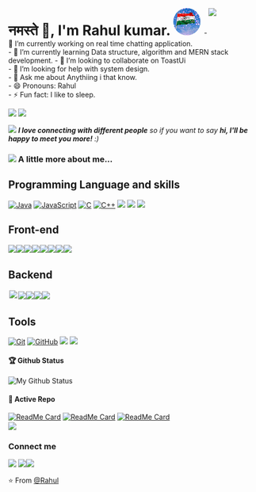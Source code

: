    
<h1 style="display: inline;"> नमस्ते 🙏, I'm Rahul kumar.
<img src="https://github.com/Ats1999/ats1999/blob/master/images/india.gif" alt="india image" style="border-radius:50px;"> </h1> 


<img align='right' src="https://media.giphy.com/media/M9gbBd9nbDrOTu1Mqx/giphy.gif" width="100">
- 🔭 I’m currently working on real time chatting application. <br>
- 🌱 I’m currently learning Data structure, algorithm and MERN stack development. 
- 👯 I’m looking to collaborate on ToastUi <br>
- 🤔 I’m looking for help with system design. <br>
- 💬 Ask me about Anythiing i that know.<br>
- 😄 Pronouns: Rahul <br>
- ⚡ Fun fact: I like to sleep.<br>



[![](https://img.shields.io/badge/LinkedIn-Rahul-blue)](https://www.linkedin.com/in/rahul-kumar-36b05a189/)
[![](https://img.shields.io/badge/Gmail-dev.rahul.er%40gmail.com-red)](mailto:dev.rahul.er@gmail.com)

<img src="https://media.giphy.com/media/LnQjpWaON8nhr21vNW/giphy.gif" width="60"> <em><b>I love connecting with different people</b> so if you want to say <b>hi, I'll be happy to meet you more!</b> :)</em>
### <img src="https://media.giphy.com/media/VgCDAzcKvsR6OM0uWg/giphy.gif" width="50"> A little more about me...  

## Programming Language and skills
[![Java](https://img.shields.io/badge/Java-orange?style=flat&logo=java&logoColor=white&link=https://github.com/hritik5102)](https://github.com/ats1999)
[![JavaScript](https://img.shields.io/badge/-JavaScript-black?style=flat&logo=javascript&link=https://github.com/hritik5102)](https://github.com/ats1999) 
[![C](https://img.shields.io/badge/-A8B9CC?style=flat&logo=c&logoColor=white&link=https://github.com/hritik5102)](https://github.com/ats1999)
[![C++](https://img.shields.io/badge/-C++-00599C?style=flat&logo=c++&link=https://github.com/hritik5102)](https://github.com/ats1999)
<img src="https://img.shields.io/badge/-JSP-de6c1e?style=flat" > 
<img src="https://img.shields.io/badge/-Problem%20Solving-ffa804?style=flat"> <img src="https://img.shields.io/badge/-Database%20Management-4d008f?style=flat"> 

## Front-end
<img src="https://img.shields.io/badge/javascript%20-%23323330.svg?&style=for-the-badge&logo=javascript&logoColor=%23F7DF1E"/><img src="https://img.shields.io/badge/html5%20-%23E34F26.svg?&style=for-the-badge&logo=html5&logoColor=white"/><img src="https://img.shields.io/badge/css3%20-%231572B6.svg?&style=for-the-badge&logo=css3&logoColor=white"/><img src="https://img.shields.io/badge/react%20-%2320232a.svg?&style=for-the-badge&logo=react&logoColor=%2361DAFB"/><img src="https://img.shields.io/badge/bootstrap%20-%23563D7C.svg?&style=for-the-badge&logo=bootstrap&logoColor=white"/><img src="https://img.shields.io/badge/material%20ui%20-%230081CB.svg?&style=for-the-badge&logo=material-ui&logoColor=white"/><img src="https://img.shields.io/badge/redux%20-%23593d88.svg?&style=for-the-badge&logo=redux&logoColor=white"/><img src="https://img.shields.io/badge/jquery%20-%230769AD.svg?&style=for-the-badge&logo=jquery&logoColor=white"/>
## Backend
<img style="margin:2px;" src="https://img.shields.io/badge/node.js%20-%2343853D.svg?&style=for-the-badge&logo=node.js&logoColor=white"/><img src="https://img.shields.io/badge/java-%23ED8B00.svg?&style=for-the-badge&logo=java&logoColor=white"/><img src="https://img.shields.io/badge/express.js%20-%23404d59.svg?&style=for-the-badge"/><img src="https://img.shields.io/badge/spring%20-%236DB33F.svg?&style=for-the-badge&logo=spring&logoColor=white"/><img src="https://img.shields.io/badge/webpack%20-%238DD6F9.svg?&style=for-the-badge&logo=webpack&logoColor=black" />
## Tools

[![Git](https://img.shields.io/badge/-Git-black?style=flat&logo=git&link=https://github.com/hritik5102)](https://github.com/ats1999) 
[![GitHub](https://img.shields.io/badge/-GitHub-181717?style=flat&logo=github&link=https://github.com/hritik5102)](https://github.com/ats1999)
<img src="https://img.shields.io/badge/vercel%20-%23000000.svg?&style=flat&logo=vercel&logoColor=white"/>
<img src="https://img.shields.io/badge/markdown-%23000000.svg?&style=flat&logo=markdown&logoColor=white"/>

#### 🏆 Github Status
![My Github Status](https://github-readme-stats.vercel.app/api?username=ats1999&show_icons=true&hide_border=true)

#### 👀 Active Repo
[![ReadMe Card](https://github-readme-stats.vercel.app/api/pin/?username=ats1999&repo=algorithm)](https://github.com/ats1999/algorithm)
[![ReadMe Card](https://github-readme-stats.vercel.app/api/pin/?username=ats1999&repo=bdevg)](https://github.com/ats1999/bdevg)
[![ReadMe Card](https://github-readme-stats.vercel.app/api/pin/?username=ats1999&repo=j-Chat)](https://github.com/ats1999/j-Chat)
<br>
<a href="https://github.com/ats1999">
  <img align="center" src="https://github-readme-stats.vercel.app/api/top-langs/?username=ats1999" />
</a>
<br>

### Connect me
<div><a href="https://github.com/ats1999"><img src="https://img.shields.io/badge/github%20-%23121011.svg?&style=flat&logo=github&logoColor=white"/></a> <a href="https://www.linkedin.com/in/rahul-kumar-36b05a189/"><img src="https://img.shields.io/badge/linkedin%20-%230077B5.svg?&style=flat&logo=linkedin&logoColor=white"/></a><a href="dev.rahul.er@gmail.com"><img src="https://img.shields.io/badge/gmail-%23D14836.svg?&style=flat&logo=gmail&logoColor=white"/></a></div>

⭐️ From [@Rahul](https://github.com/ats1999) 
